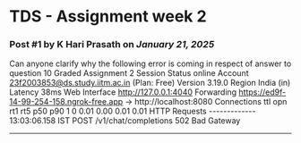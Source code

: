 # TDS - Assignment week 2

### Post #1 by **K Hari Prasath** on *January 21, 2025*
Can anyone clarify why the following error is coming in respect of answer to question 10 Graded Assignment 2 Session Status online Account 23f2003853@ds.study.iitm.ac.in (Plan: Free) Version 3.19.0 Region India (in) Latency 38ms Web Interface http://127.0.0.1:4040 Forwarding https://ed9f-14-99-254-158.ngrok-free.app → http://localhost:8080 Connections ttl opn rt1 rt5 p50 p90 1 0 0.01 0.00 0.01 0.01 HTTP Requests ------------- 13:03:06.158 IST POST /v1/chat/completions 502 Bad Gateway

---

